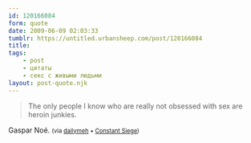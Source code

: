 ```yaml
---
id: 120166084
form: quote
date: 2009-06-09 02:03:33
tumblr: https://untitled.urbansheep.com/post/120166084
title: 
tags:
    - post
    - цитаты
    - секс с живыми людьми
layout: post-quote.njk
---
```


<blockquote>
The only people I know who are really not obsessed with sex are heroin junkies.
</blockquote>

Gaspar Noé. <small>(via <a href="http://dailymeh.tumblr.com/post/119983255">dailymeh</a> • <a href="http://claytoncubitt.tumblr.com/post/116703387">Constant Siege</a>)</small>

